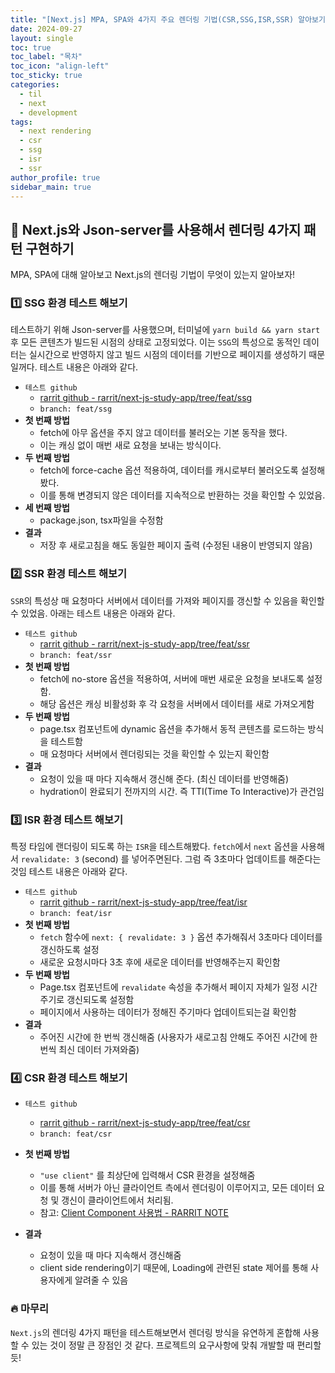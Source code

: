 ```yaml
---
title: "[Next.js] MPA, SPA와 4가지 주요 렌더링 기법(CSR,SSG,ISR,SSR) 알아보기"
date: 2024-09-27
layout: single
toc: true
toc_label: "목차"
toc_icon: "align-left"
toc_sticky: true
categories:
  - til
  - next 
  - development
tags:
  - next rendering
  - csr
  - ssg
  - isr
  - ssr
author_profile: true
sidebar_main: true
---
```


## :ledger: Next.js와 Json-server를 사용해서 렌더링 4가지 패턴 구현하기
MPA, SPA에 대해 알아보고 Next.js의 렌더링 기법이 무엇이 있는지 알아보자!

### :one: SSG 환경 테스트 해보기
테스트하기 위해 Json-server를 사용했으며, 터미널에 `yarn build && yarn start` 후 모든 콘텐츠가 빌드된 시점의 상태로 고정되었다. 이는 `SSG`의 특성으로 동적인 데이터는 실시간으로 반영하지 않고 빌드 시점의 데이터를 기반으로 페이지를 생성하기 때문일꺼다. 테스트 내용은 아래와 같다.

- `테스트 github`
  - [rarrit github - rarrit/next-js-study-app/tree/feat/ssg](https://github.com/rarrit/next-js-study-app/tree/feat/ssg)
  - `branch: feat/ssg`
- **첫 번째 방법**
  - fetch에 아무 옵션을 주지 않고 데이터를 불러오는 기본 동작을 했다. 
  - 이는 캐싱 없이 매번 새로 요청을 보내는 방식이다.
- **두 번째 방법**
  - fetch에 force-cache 옵션 적용하여, 데이터를 캐시로부터 불러오도록 설정해봤다. 
  - 이를 통해 변경되지 않은 데이터를 지속적으로 반환하는 것을 확인할 수 있었음.
- **세 번째 방법**
  - package.json, tsx파일을 수정함
- **결과** 
  - 저장 후 새로고침을 해도 동일한 페이지 출력 (수정된 내용이 반영되지 않음)


### :two: SSR 환경 테스트 해보기
`SSR`의 특성상 매 요청마다 서버에서 데이터를 가져와 페이지를 갱신할 수 있음을 확인할 수 있었음. 아래는 테스트 내용은 아래와 같다.

- `테스트 github`
  - [rarrit github - rarrit/next-js-study-app/tree/feat/ssr](https://github.com/rarrit/next-js-study-app/tree/feat/ssr)
  - `branch: feat/ssr`
- **첫 번째 방법**
  - fetch에 no-store 옵션을 적용하여, 서버에 매번 새로운 요청을 보내도록 설정함.
  - 해당 옵션은 캐싱 비활성화 후 각 요청을 서버에서 데이터를 새로 가져오게함
- **두 번째 방법** 
  - page.tsx 컴포넌트에 dynamic 옵션을 추가해서 동적 콘텐츠를 로드하는 방식을 테스트함
  - 매 요청마다 서버에서 렌더링되는 것을 확인할 수 있는지 확인함
- **결과**
  - 요청이 있을 때 마다 지속해서 갱신해 준다. (최신 데이터를 반영해줌)
  - hydration이 완료되기 전까지의 시간. 즉 TTI(Time To Interactive)가 관건임

### :three: ISR 환경 테스트 해보기 
특정 타임에 랜더링이 되도록 하는 `ISR`을 테스트해봤다. `fetch`에서 `next` 옵션을 사용해서 `revalidate: 3` (second) 를 넣어주면된다. 그럼 즉 3초마다 업데이트를 해준다는 것임 테스트 내용은 아래와 같다.

- `테스트 github`
  - [rarrit github - rarrit/next-js-study-app/tree/feat/isr](https://github.com/rarrit/next-js-study-app/tree/feat/isr)
  - `branch: feat/isr`
- **첫 번째 방법**
  - `fetch` 함수에 `next: { revalidate: 3 }` 옵션 추가해줘서 3초마다 데이터를 갱신하도록 설정
  - 새로운 요청시마다 3초 후에 새로운 데이터를 반영해주는지 확인함
- **두 번째 방법**
  - Page.tsx 컴포넌트에 `revalidate` 속성을 추가해서 페이지 자체가 일정 시간 주기로 갱신되도록 설정함 
  - 페이지에서 사용하는 데이터가 정해진 주기마다 업데이트되는걸 확인함
- **결과**
  - 주어진 시간에 한 번씩 갱신해줌 (사용자가 새로고침 안해도 주어진 시간에 한 번씩 최신 데이터 가져와줌)

### :four: CSR 환경 테스트 해보기

- `테스트 github`
  - [rarrit github - rarrit/next-js-study-app/tree/feat/csr](https://github.com/rarrit/next-js-study-app/tree/feat/csr)
  - `branch: feat/csr`

- **첫 번째 방법**
  - `"use client"` 를 최상단에 입력해서 CSR 환경을 설정해줌 
  - 이를 통해 서버가 아닌 클라이언트 측에서 렌더링이 이루어지고, 모든 데이터 요청 및 갱신이 클라이언트에서 처리됨.
  - 참고: [Client Component 사용법 - RARRIT NOTE](https://rarrit.github.io/til/next/nj10-next-server-client-component/)
- **결과**
  - 요청이 있을 때 마다 지속해서 갱신해줌
  - client side rendering이기 때문에, Loading에 관련된 state 제어를 통해 사용자에게 알려줄 수 있음

### :fire: 마무리
`Next.js`의 렌더링 4가지 패턴을 테스트해보면서 렌더링 방식을 유연하게 혼합해 사용할 수 있는 것이 정말 큰 장점인 것 같다. 프로젝트의 요구사항에 맞춰 개발할 때 편리할 듯!